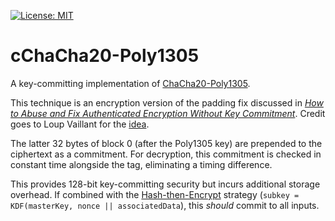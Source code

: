 [![License: MIT](https://img.shields.io/badge/License-MIT-blue.svg)](https://github.com/samuel-lucas6/cChaCha20-Poly1305/blob/main/LICENSE)

# cChaCha20-Poly1305

A key-committing implementation of [ChaCha20-Poly1305](https://datatracker.ietf.org/doc/html/rfc8439).

This technique is an encryption version of the padding fix discussed in [*How to Abuse and Fix Authenticated Encryption Without Key Commitment*](https://eprint.iacr.org/2020/1456.pdf). Credit goes to Loup Vaillant for the [idea](https://www.reddit.com/r/crypto/comments/opm10n/do_i_need_a_key_committing_aead_to_be_random_key/).

The latter 32 bytes of block 0 (after the Poly1305 key) are prepended to the ciphertext as a commitment. For decryption, this commitment is checked in constant time alongside the tag, eliminating a timing difference.

This provides 128-bit key-committing security but incurs additional storage overhead. If combined with the [Hash-then-Encrypt](https://eprint.iacr.org/2022/268.pdf) strategy (`subkey = KDF(masterKey, nonce || associatedData`), this *should* commit to all inputs.
